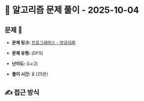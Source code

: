 # 📝 알고리즘 문제 풀이 - 2025-10-04

## 문제 📖

- **문제 링크:** [프로그래머스 - 양궁대회](https://school.programmers.co.kr/learn/courses/30/lessons/92342)

- **문제 유형:** (DFS)

- **난이도:** (Lv.2)

- **풀이 시간:** ⏳ (25분)

## ✍ 접근 방식